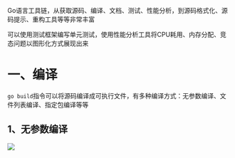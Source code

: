 Go语言工具链，从获取源码、编译、文档、测试、性能分析，到源码格式化、源码提示、重构工具等等非常丰富

可以使用测试框架编写单元测试，使用性能分析工具将CPU耗用、内存分配、竞态问题以图形化方式展现出来

# 一、编译

`go build`指令可以将源码编译成可执行文件，有多种编译方式：无参数编译、文件列表编译、指定包编译等等

## 1、无参数编译

<img src="https://cos-1301609895.cos.ap-nanjing.myqcloud.com/Go/bytedance/5.png" align="left">